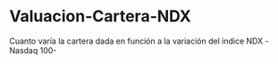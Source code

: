 # Valuacion-Cartera-NDX
Cuanto varía la cartera dada en función a la variación del índice NDX -Nasdaq 100-
